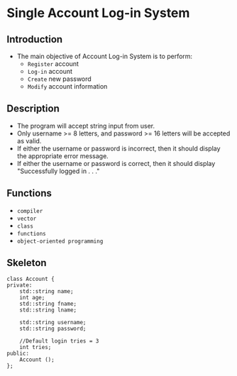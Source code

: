# Single Account Log-in System

## Introduction
- The main objective of Account Log-in System is to perform:
    - `Register` account
    - `Log-in` account
    - `Create` new password
    - `Modify` account information

## Description
- The program will accept string input from user.
- Only username >= 8 letters, and password >= 16 letters will be accepted as valid.
- If either the username or password is incorrect, then it should display the appropriate error message.
- If either the username or password is correct, then it should display "Successfully logged in . . ."

## Functions
- `compiler`
- `vector`
- `class`
- `functions`
- `object-oriented programming`

## Skeleton
```
class Account {
private:
    std::string name;
    int age;
    std::string fname;
    std::string lname;

    std::string username;
    std::string password;

    //Default login tries = 3
    int tries;
public:
    Account ();
};
```